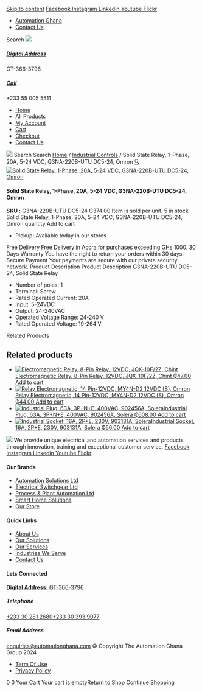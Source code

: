 [Skip to content](https://store.automationghana.com/product/solid-state-relay-g3na-220b-utu-dc5-24-omron/#content)
[ Facebook ](https://www.facebook.com/automationgh/) [ Instagram ](https://www.instagram.com/automationgh/) [ Linkedin ](https://www.linkedin.com/company/the-automation-ghana-limited/) [ Youtube ](https://www.youtube.com/channel/UCurrRDUSm5oIW39VXjn1u0w) [ Flickr ](https://www.flickr.com/photos/181794037@N07/)
  * [ Automation Ghana ](https://automationghana.com)
  * [ Contact Us ](https://store.automationghana.com/contact/)


Search
[ ![](https://store.automationghana.com/wp-content/uploads/2024/04/Website-TAGG-Logo-BLUE.png) ](https://store.automationghana.com/)
[ ](https://maps.app.goo.gl/m4xeaagWCNbLk4jM6)
#####  [ Digital Address ](https://maps.app.goo.gl/m4xeaagWCNbLk4jM6)
GT-366-3796 
[ ](tel:+233550055511)
#####  [ Call ](tel:+233550055511)
+233 55 005 5511 
  * [Home](https://store.automationghana.com/)
  * [All Products](https://store.automationghana.com/shop/)
  * [My Account](https://store.automationghana.com/my-account/)
  * [Cart](https://store.automationghana.com/cart/)
  * [Checkout](https://store.automationghana.com/checkout/)
  * [Contact Us](https://store.automationghana.com/contact/)


[![](https://store.automationghana.com/wp-content/uploads/2024/04/AutomationGhana_logo_white.png)](https://store.automationghana.com)
Search
Search
[Home](https://store.automationghana.com) / [Industrial Controls](https://store.automationghana.com/product-category/industrial-controls/) / Solid State Relay, 1-Phase, 20A, 5-24 VDC, G3NA-220B-UTU DC5-24, Omron
[🔍](https://store.automationghana.com/product/solid-state-relay-g3na-220b-utu-dc5-24-omron/)
[![Solid State Relay, 1-Phase, 20A, 5-24 VDC, G3NA-220B-UTU DC5-24, Omron](https://store.automationghana.com/wp-content/uploads/2020/04/solid-state-relay-600x559.jpg)](https://store.automationghana.com/wp-content/uploads/2020/04/solid-state-relay.jpg)
####  Solid State Relay, 1-Phase, 20A, 5-24 VDC, G3NA-220B-UTU DC5-24, Omron 
**SKU :** G3NA-220B-UTU DC5-24 
₵374.00
Item is sold per unit.
5 in stock
Solid State Relay, 1-Phase, 20A, 5-24 VDC, G3NA-220B-UTU DC5-24, Omron quantity
Add to cart
  * Pickup: Available today in our stores


Free Delivery 
Free Delivery in Accra for purchases exceeding GHs 1000. 
30 Days Warranty 
You have the right to return your orders within 30 days. 
Secure Payment 
Your payments are secure with our private security network. 
Product Description
Product Description
G3NA-220B-UTU DC5-24, Solid State Relay 
  * Number of poles: 1
  * Terminal: Screw
  * Rated Operated Current: 20A
  * Input: 5-24VDC
  * Output: 24-240VAC
  * Operated Voltage Range: 24-240 V
  * Rated Operated Voltage: 19-264 V


Related Products 
## Related products
  * [![Electromagnetic Relay, 8-Pin Relay, 12VDC, JQX-10F/2Z, Chint](https://store.automationghana.com/wp-content/uploads/2020/04/11-Pin-Relay-JQX-10F_3Z-220VAC-Chint-2-300x300.jpg)Electromagnetic Relay, 8-Pin Relay, 12VDC, JQX-10F/2Z, Chint ₵47.00 ](https://store.automationghana.com/product/8-pin-relay-jqx-10f-2z-12vdc-chint/)
[Add to cart](https://store.automationghana.com/product/solid-state-relay-g3na-220b-utu-dc5-24-omron/?add-to-cart=1602)
  * [![Relay Electromagnetic, 14 Pin-12VDC, MY4N-D2 12VDC \(S\), Omron](https://store.automationghana.com/wp-content/uploads/2020/04/14-Pin-Relay-MY4N-D2-24DC-S-Omron.jpg)Relay Electromagnetic, 14 Pin-12VDC, MY4N-D2 12VDC (S), Omron ₵44.00 ](https://store.automationghana.com/product/14-pin-relay-my4n-d2-12vdc-s-omron/)
[Add to cart](https://store.automationghana.com/product/solid-state-relay-g3na-220b-utu-dc5-24-omron/?add-to-cart=1600)
  * [![Industrial Plug, 63A, 3P+N+E, 400VAC, 902456A, Solera](https://store.automationghana.com/wp-content/uploads/2020/02/SOLERA-8-300x300.jpg)Industrial Plug, 63A, 3P+N+E, 400VAC, 902456A, Solera ₵608.00 ](https://store.automationghana.com/product/plug-902456a-solera/)
[Add to cart](https://store.automationghana.com/product/solid-state-relay-g3na-220b-utu-dc5-24-omron/?add-to-cart=1524)
  * [![Industrial Socket, 16A, 2P+E, 230V, 903131A, Solera](https://store.automationghana.com/wp-content/uploads/2020/04/903131A.png)Industrial Socket, 16A, 2P+E, 230V, 903131A, Solera ₵66.00 ](https://store.automationghana.com/product/industrial-socket-903131a-solera/)
[Add to cart](https://store.automationghana.com/product/solid-state-relay-g3na-220b-utu-dc5-24-omron/?add-to-cart=1513)


![](https://store.automationghana.com/wp-content/uploads/2024/04/AutomationGhana_logo_white.png)
We provide unique electrical and automation services and products through innovation, training and exceptional customer service.
[ Facebook ](https://www.facebook.com/automationgh/) [ Instagram ](https://www.instagram.com/automationgh/) [ Linkedin ](https://www.linkedin.com/company/the-automation-ghana-limited/) [ Youtube ](https://www.youtube.com/channel/UCurrRDUSm5oIW39VXjn1u0w) [ Flickr ](https://www.flickr.com/photos/181794037@N07/)
#### Our Brands
  * [ Automation Solutions Ltd ](https://store.automationghana.com/product/solid-state-relay-g3na-220b-utu-dc5-24-omron/)
  * [ Electrical Switchgear Ltd ](https://store.automationghana.com/product/solid-state-relay-g3na-220b-utu-dc5-24-omron/)
  * [ Process & Plant Automation Ltd ](https://store.automationghana.com/product/solid-state-relay-g3na-220b-utu-dc5-24-omron/)
  * [ Smart Home Solutions ](https://store.automationghana.com/product/solid-state-relay-g3na-220b-utu-dc5-24-omron/)
  * [ Our Store ](https://store.automationghana.com/product/solid-state-relay-g3na-220b-utu-dc5-24-omron/)


#### Quick Links
  * [ About Us ](https://store.automationghana.com/product/solid-state-relay-g3na-220b-utu-dc5-24-omron/)
  * [ Our Solutions ](https://store.automationghana.com/product/solid-state-relay-g3na-220b-utu-dc5-24-omron/)
  * [ Our Services ](https://store.automationghana.com/product/solid-state-relay-g3na-220b-utu-dc5-24-omron/)
  * [ Industries We Serve ](https://store.automationghana.com/product/solid-state-relay-g3na-220b-utu-dc5-24-omron/)
  * [ Contact Us ](https://store.automationghana.com/product/solid-state-relay-g3na-220b-utu-dc5-24-omron/)


#### Lets Connected
[**Digital Address:** GT-366-3796](https://maps.app.goo.gl/m4xeaagWCNbLk4jM6)
#####  Telephone 
[ +233 30 281 2680](tel:+233302812680)[+233 30 393 9077](https://store.automationghana.com/product/solid-state-relay-g3na-220b-utu-dc5-24-omron/+233303939077)
#####  Email Address 
enquiries@automationghana.com 
© Copyright The Automation Ghana Group 2024
  * [ Term Of Use ](https://store.automationghana.com/product/solid-state-relay-g3na-220b-utu-dc5-24-omron/)
  * [ Privacy Policy ](https://store.automationghana.com/product/solid-state-relay-g3na-220b-utu-dc5-24-omron/)


0
0
Your Cart
Your cart is empty[Return to Shop](https://store.automationghana.com/shop/)
[Continue Shopping](https://store.automationghana.com/product/solid-state-relay-g3na-220b-utu-dc5-24-omron/)
